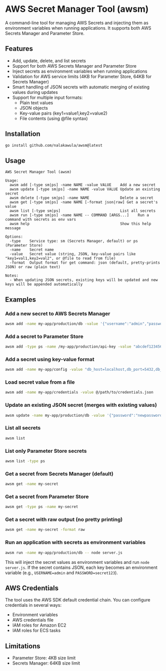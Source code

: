 # AWS Secret Manager Tool (awsm)

A command-line tool for managing AWS Secrets and injecting them as environment variables when running applications. It supports both AWS Secrets Manager and Parameter Store.

## Features

- Add, update, delete, and list secrets
- Support for both AWS Secrets Manager and Parameter Store
- Inject secrets as environment variables when running applications
- Validation for AWS service limits (4KB for Parameter Store, 64KB for Secrets Manager)
- Smart handling of JSON secrets with automatic merging of existing values during updates
- Support for multiple input formats:
  - Plain text values
  - JSON objects
  - Key-value pairs (key1=value1,key2=value2)
  - File contents (using @file syntax)

## Installation

```bash
go install github.com/nalakawula/awsm@latest
```

## Usage

```
AWS Secret Manager Tool (awsm)

Usage:
  awsm add [-type sm|ps] -name NAME -value VALUE    Add a new secret
  awsm update [-type sm|ps] -name NAME -value VALUE Update an existing secret
  awsm delete [-type sm|ps] -name NAME              Delete a secret
  awsm get [-type sm|ps] -name NAME [-format json|raw] Get a secret's value
  awsm list [-type sm|ps]                           List all secrets
  awsm run [-type sm|ps] -name NAME -- COMMAND [ARGS...]    Run a command with secrets as env vars
  awsm help                                         Show this help message

Options:
  -type    Service type: sm (Secrets Manager, default) or ps (Parameter Store)
  -name    Secret name
  -value   Secret value (string, JSON, key-value pairs like "key1=val1,key2=val2", or @file to read from file)
  -format  Output format for get command: json (default, pretty-prints JSON) or raw (plain text)
  
Notes:
  - When updating JSON secrets, existing keys will be updated and new keys will be appended automatically
```

## Examples

### Add a new secret to AWS Secrets Manager

```bash
awsm add -name my-app/production/db -value '{"username":"admin","password":"secret123"}'
```

### Add a secret to Parameter Store

```bash
awsm add -type ps -name /my-app/production/api-key -value "abcdef123456"
```

### Add a secret using key-value format

```bash
awsm add -name my-app/config -value "db_host=localhost,db_port=5432,db_name=myapp"
```

### Load secret value from a file

```bash
awsm add -name my-app/credentials -value @/path/to/credentials.json
```

### Update an existing JSON secret (merges with existing values)

```bash
awsm update -name my-app/production/db -value '{"password":"newpassword123"}'
```

### List all secrets

```bash
awsm list
```

### List only Parameter Store secrets

```bash
awsm list -type ps
```

### Get a secret from Secrets Manager (default)
```bash
awsm get -name my-secret
```

### Get a secret from Parameter Store
```bash
awsm get -type ps -name my-secret
```

### Get a secret with raw output (no pretty printing)
```bash
awsm get -name my-secret -format raw
```

### Run an application with secrets as environment variables

```bash
awsm run -name my-app/production/db -- node server.js
```

This will inject the secret values as environment variables and run `node server.js`. If the secret contains JSON, each key becomes an environment variable (e.g., `USERNAME=admin` and `PASSWORD=secret123`).

## AWS Credentials

The tool uses the AWS SDK default credential chain. You can configure credentials in several ways:

- Environment variables
- AWS credentials file
- IAM roles for Amazon EC2
- IAM roles for ECS tasks

## Limitations

- Parameter Store: 4KB size limit
- Secrets Manager: 64KB size limit
